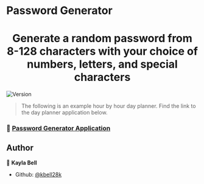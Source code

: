 # Password Generator
<h1 align="center">Generate a random password from 8-128 characters with your choice of numbers, letters, and special characters</h1>
<p>
  <img alt="Version" src="https://img.shields.io/badge/version-0-blue.svg?cacheSeconds=2592000" />
</p>

> The following is an example hour by hour day planner.  Find the link to the day planner application below.

### 🔑 [Password Generator Application](https://kbell28k.github.io/Portfolio/Homework_3/index)

## Author

👤 **Kayla Bell**

* Github: [@kbell28k](https://github.com/kbell28k)

